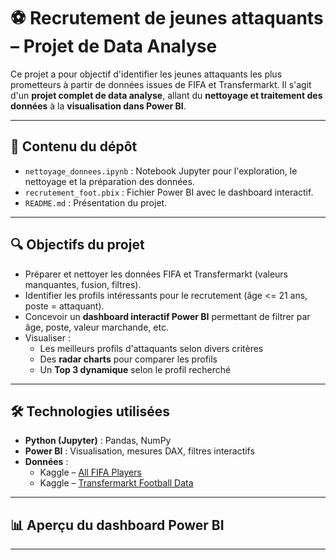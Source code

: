 # ⚽ Recrutement de jeunes attaquants – Projet de Data Analyse

Ce projet a pour objectif d'identifier les jeunes attaquants les plus prometteurs à partir de données issues de FIFA et Transfermarkt. Il s'agit d'un **projet complet de data analyse**, allant du **nettoyage et traitement des données** à la **visualisation dans Power BI**.

---

## 📁 Contenu du dépôt

- `nettoyage_donnees.ipynb` : Notebook Jupyter pour l'exploration, le nettoyage et la préparation des données.
- `recrutement_foot.pbix` : Fichier Power BI avec le dashboard interactif.
- `README.md` : Présentation du projet.

---

## 🔍 Objectifs du projet

- Préparer et nettoyer les données FIFA et Transfermarkt (valeurs manquantes, fusion, filtres).
- Identifier les profils intéressants pour le recrutement (âge <= 21 ans, poste = attaquant).
- Concevoir un **dashboard interactif Power BI** permettant de filtrer par âge, poste, valeur marchande, etc.
- Visualiser :
  - Les meilleurs profils d'attaquants selon divers critères
  - Des **radar charts** pour comparer les profils
  - Un **Top 3 dynamique** selon le profil recherché

---

## 🛠️ Technologies utilisées

- **Python (Jupyter)** : Pandas, NumPy
- **Power BI** : Visualisation, mesures DAX, filtres interactifs
- **Données** :
  - Kaggle – [All FIFA Players](https://www.kaggle.com/datasets/stefanoleone992/fifa-23-complete-player-dataset)
  - Kaggle – [Transfermarkt Football Data](https://www.kaggle.com/datasets/kevwesophia/football-data-from-transfermarkt)

---

## 📊 Aperçu du dashboard Power BI


---

